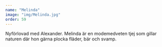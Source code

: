 ```yaml
---
name: "Melinda"
image: "img/Melinda.jpg"
order: 59
---
```

Nyförlovad med Alexander. Melinda är en modemedveten tjej som gillar naturen där hon gärna plocka fläder, bär och svamp.
